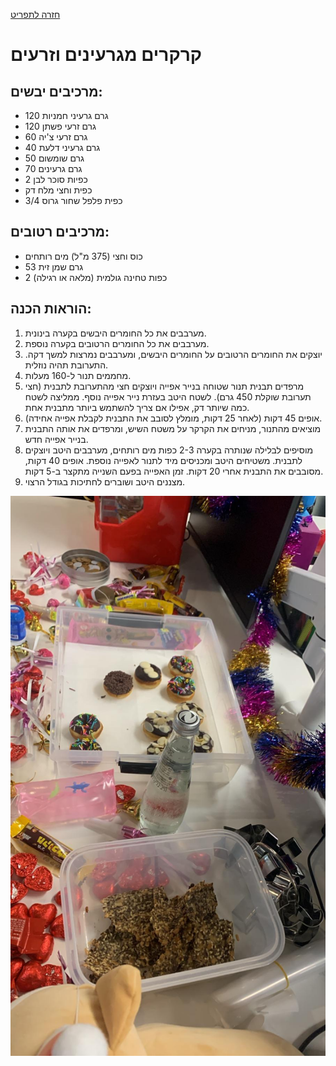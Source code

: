 [חזרה לתפריט](../index.MD)

# קרקרים מגרעינים וזרעים

## מרכיבים יבשים:
- 120 גרם גרעיני חמניות
- 120 גרם זרעי פשתן
- 60 גרם זרעי צ'יה
- 40 גרם גרעיני דלעת
- 50 גרם שומשום
- 70 גרם גרעינים
- 2 כפיות סוכר לבן
- כפית וחצי מלח דק
- 3/4 כפית פלפל שחור גרוס

## מרכיבים רטובים:
- כוס וחצי (375 מ"ל) מים רותחים
- 53 גרם שמן זית
- 2 כפות טחינה גולמית (מלאה או רגילה)

## הוראות הכנה:
1. מערבבים את כל החומרים היבשים בקערה בינונית.
2. מערבבים את כל החומרים הרטובים בקערה נוספת.
3. יוצקים את החומרים הרטובים על החומרים היבשים, ומערבבים נמרצות למשך דקה. התערובת תהיה נוזלית.
4. מחממים תנור ל-160 מעלות.
5. מרפדים תבנית תנור שטוחה בנייר אפייה ויוצקים חצי מהתערובת לתבנית (חצי תערובת שוקלת 450 גרם). לשטח היטב בעזרת נייר אפייה נוסף. ממליצה לשטח כמה שיותר דק, אפילו אם צריך להשתמש ביותר מתבנית אחת.
6. אופים 45 דקות (לאחר 25 דקות, מומלץ לסובב את התבנית לקבלת אפייה אחידה).
7. מוציאים מהתנור, מניחים את הקרקר על משטח השיש, ומרפדים את אותה התבנית בנייר אפייה חדש.
8. מוסיפים לבלילה שנותרה בקערה 2-3 כפות מים רותחים, מערבבים היטב ויוצקים לתבנית. משטיחים היטב ומכניסים מיד לתנור לאפייה נוספת. אופים 40 דקות, מסובבים את התבנית אחרי 20 דקות. זמן האפייה בפעם השנייה מתקצר ב-5 דקות.
9. מצננים היטב ושוברים לחתיכות בגודל הרצוי.

![a party!](../images/crackers.jpeg)